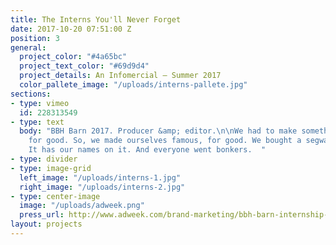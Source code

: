 ```yaml
---
title: The Interns You'll Never Forget
date: 2017-10-20 07:51:00 Z
position: 3
general:
  project_color: "#4a65bc"
  project_text_color: "#69d9d4"
  project_details: An Infomercial – Summer 2017
  color_pallete_image: "/uploads/interns-pallete.jpg"
sections:
- type: vimeo
  id: 228313549
- type: text
  body: "BBH Barn 2017. Producer &amp; editor.\n\nWe had to make something famous,
    for good. So, we made ourselves famous, for good. We bought a segway for the office.
    It has our names on it. And everyone went bonkers.  "
- type: divider
- type: image-grid
  left_image: "/uploads/interns-1.jpg"
  right_image: "/uploads/interns-2.jpg"
- type: center-image
  image: "/uploads/adweek.png"
  press_url: http://www.adweek.com/brand-marketing/bbh-barn-internship-segway
layout: projects
---
```


